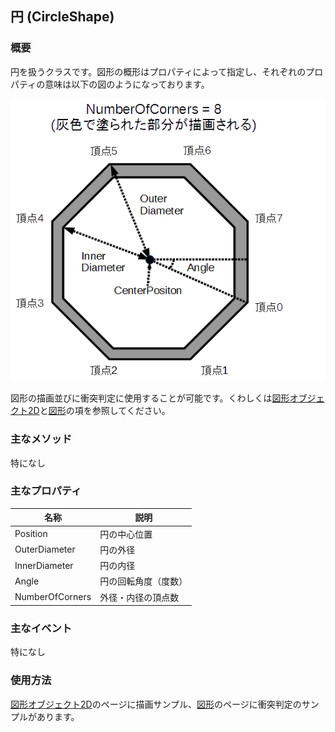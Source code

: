 ## 円 (CircleShape)

### 概要

円を扱うクラスです。図形の概形はプロパティによって指定し、それぞれのプロパティの意味は以下の図のようになっております。

![円](img/CircleShape.png)

図形の描画並びに衝突判定に使用することが可能です。くわしくは[図形オブジェクト2D](../2D/GeometryObject2D.md)と[図形](./Shape.md)の項を参照してください。

### 主なメソッド

特になし

### 主なプロパティ

| 名称 | 説明 |
|---|---|
| Position | 円の中心位置 |
| OuterDiameter | 円の外径 |
| InnerDiameter | 円の内径 |
| Angle | 円の回転角度（度数）|
| NumberOfCorners | 外径・内径の頂点数 |

### 主なイベント

特になし

### 使用方法

[図形オブジェクト2D](../2D/GeometryObject2D.md)のページに描画サンプル、[図形](./Shape.md)のページに衝突判定のサンプルがあります。